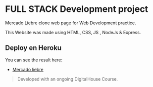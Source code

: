 # FULL STACK Development project

Mercado Liebre clone web page for Web Development practice.

This Website was made using HTML, CSS, JS , NodeJs & Express.

## Deploy en Heroku
You can see the result here:
* [Mercado liebre](https://liebremarket.herokuapp.com/)

> Developed with an ongoing DigitalHouse Course.